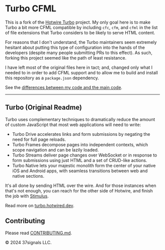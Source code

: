# Turbo CFML

This is a fork of the [Hotwire Turbo][hotwire-turbo] project. My only goal here is to make Turbo a bit more CFML compatible by including `cfc`, `cfm`, and `cfml` in the list of file extensions that Turbo considers to be likely to serve HTML content.

For reasons that I don't understand, the Turbo maintainers seem extremely hesitant about putting this type of configuration into the hands of the developers (despite many people submitting PRs to this effect). As such, forking this project seemed like the path of least resistance.

I have left most of the original files here in tact; and, changed only what I needed to in order to add CFML support and to allow me to build and install this repository as a `package.json` dependency.

See the [differences between my code and the main code][cfml-diff].

[cfml-diff]: https://github.com/hotwired/turbo/compare/main...bennadel:turbo-cfml:main

[hotwire-turbo]: https://github.com/hotwired/turbo

----

## Turbo (Original Readme)

Turbo uses complementary techniques to dramatically reduce the amount of custom JavaScript that most web applications will need to write:

* Turbo Drive accelerates links and form submissions by negating the need for full page reloads.
* Turbo Frames decompose pages into independent contexts, which scope navigation and can be lazily loaded.
* Turbo Streams deliver page changes over WebSocket or in response to form submissions using just HTML and a set of CRUD-like actions.
* Turbo Native lets your majestic monolith form the center of your native iOS and Android apps, with seamless transitions between web and native sections.

It's all done by sending HTML over the wire. And for those instances when that's not enough, you can reach for the other side of Hotwire, and finish the job with [Stimulus](https://github.com/hotwired/stimulus).

Read more on [turbo.hotwired.dev](https://turbo.hotwired.dev).

## Contributing

Please read [CONTRIBUTING.md](./CONTRIBUTING.md).

© 2024 37signals LLC.
